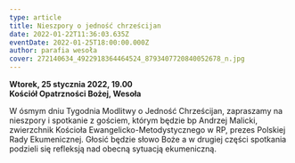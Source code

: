```yaml
---
type: article
title: Nieszpory o jedność chrześcijan
date: 2022-01-22T11:36:03.635Z
eventDate: 2022-01-25T18:00:00.000Z
author: parafia wesoła
cover: 272140634_4922918364464524_8793407720840052678_n.jpg
---
```

<!--StartFragment-->

**Wtorek, 25 stycznia 2022, 19.00**\
**Kościół Opatrzności Bożej, Wesoła**

W ósmym dniu Tygodnia Modlitwy o Jedność Chrześcijan, zapraszamy na nieszpory i spotkanie z gościem, którym będzie bp Andrzej Malicki, zwierzchnik Kościoła Ewangelicko-Metodystycznego w RP, prezes Polskiej Rady Ekumenicznej. Głosić będzie słowo Boże a w drugiej części spotkania podzieli się refleksją nad obecną sytuacją ekumeniczną.

<!--EndFragment-->